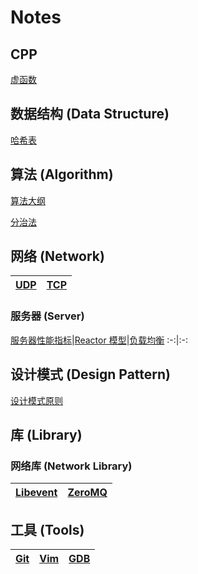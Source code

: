 # Notes

## CPP

[虚函数](https://github.com/hujingbo98/notes/blob/master/cpp/virtualFunction.md)

## 数据结构 (Data Structure)

[哈希表](https://github.com/hujingbo98/notes/blob/master/datastruct/hashTable.md)

## 算法 (Algorithm)

[算法大纲](https://github.com/hujingbo98/notes/blob/master/document/algorithm.md)

[分治法](https://github.com/hujingbo98/notes/blob/master/algorithm/algorithm/divideAndConquer.md)

## 网络 (Network)

[UDP](https://github.com/hujingbo98/notes/blob/master/network/udp.md)|[TCP](https://github.com/hujingbo98/notes/blob/master/network/tcp.md)
:-:|:-:

### 服务器 (Server)

[服务器性能指标](https://github.com/hujingbo98/notes/blob/master/network/server/performance.md)|[Reactor 模型](https://github.com/hujingbo98/notes/blob/master/network/server/reactor.md)|[负载均衡](https://github.com/hujingbo98/notes/blob/master/network/server/serverLoadBalancing.md)
:-:|:-:

## 设计模式 (Design Pattern)

[设计模式原则](https://github.com/hujingbo98/notes/blob/master/designPatterns/designPattern.md)

## 库 (Library)

### 网络库 (Network Library)

[Libevent](https://github.com/hujingbo98/notes/blob/master/library/libevent.md)|[ZeroMQ](https://github.com/hujingbo98/notes/blob/master/library/zmq.md)
:-:|:-:

## 工具 (Tools)

[Git](https://github.com/hujingbo98/notes/blob/master/tools/git.md)|[Vim](https://github.com/hujingbo98/notes/blob/master/tools/vim.md)|[GDB](https://github.com/hujingbo98/notes/blob/master/tools/gdb.md)
:-:|:-:|:-: